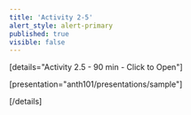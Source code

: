 ```yaml
---
title: 'Activity 2-5'
alert_style: alert-primary
published: true
visible: false
---
```


<!-- Title of the toggle goes between quotation marks. -->
[details="Activity 2.5 - 90 min - Click to Open"]

<!-- Enter content and instructions here. -->

[presentation="anth101/presentations/sample"]

[/details]  

